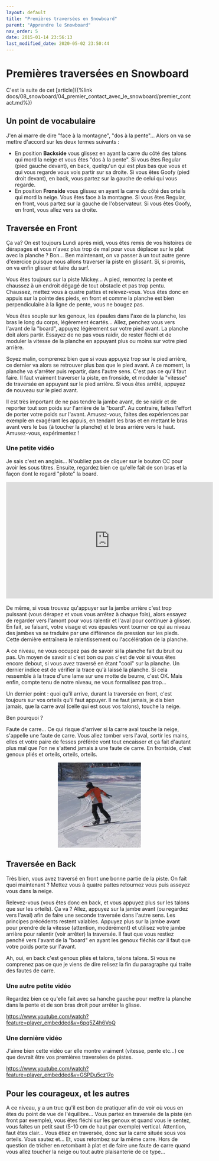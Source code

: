 ```yaml
---
layout: default
title: "Premières traversées en Snowboard"
parent: "Apprendre le Snowboard"
nav_order: 5
date: 2015-01-14 23:56:13
last_modified_date: 2020-05-02 23:50:44
---
```



# Premières traversées en Snowboard

C'est la suite de cet [article]({%link docs/08_snowboard/04_premier_contact_avec_le_snowboard/premier_contact.md%})

## Un point de vocabulaire

J'en ai marre de dire "face à la montagne", "dos à la pente"... Alors on va se mettre d'accord sur les deux termes suivants :

* En position **Backside** vous glissez en ayant la carre du côté des talons qui mord la neige et vous êtes "dos à la pente". Si vous êtes Regular (pied gauche devant), en back, quelqu'un qui est plus bas que vous et qui vous regarde vous vois partir sur sa droite. Si vous êtes Goofy (pied droit devant), en back, vous partez sur la gauche de celui qui vous regarde.
* En position **Fronside** vous glissez en ayant la carre du côté des orteils qui mord la neige. Vous êtes face à la montagne. Si vous êtes Regular, en front, vous partez sur la gauche de l'observateur. Si vous êtes Goofy, en front, vous allez vers sa droite.

## Traversée en Front

Ça va? On est toujours Lundi après midi, vous êtes remis de vos histoires de dérapages et vous n'avez plus trop de mal pour vous déplacer sur le plat avec la planche ? Bon... Ben maintenant, on va passer à un tout autre genre d'exercice puisque nous allons traverser la piste en glissant. Si, si promis, on va enfin glisser et faire du surf.

Vous êtes toujours sur la piste Mickey... A pied, remontez la pente et chaussez à un endroit dégagé de tout obstacle et pas trop pentu. Chaussez, mettez vous à quatre pattes et relevez-vous. Vous êtes donc en appuis sur la pointe des pieds, en front et comme la planche est bien perpendiculaire à la ligne de pente, vous ne bougez pas.

Vous êtes souple sur les genoux, les épaules dans l'axe de la planche, les bras le long du corps, légèrement écartés... Allez, penchez vous vers l'avant de la "board", appuyez légèrement sur votre pied avant. La planche doit alors partir. Essayez de ne pas vous raidir, de rester fléchi et de moduler la vitesse de la planche en appuyant plus ou moins sur votre pied arrière.

Soyez malin, comprenez bien que si vous appuyez trop sur le pied arrière, ce dernier va alors se retrouver plus bas que le pied avant. A ce moment, la planche va s'arrêter puis repartir, dans l'autre sens. C'est pas ce qu'il faut faire. Il faut vraiment traverser la piste, en fronside, et moduler la "vitesse" de traversée en appuyant sur le pied arrière. Si vous êtes arrêté, appuyez de nouveau sur le pied avant.

Il est très important de ne pas tendre la jambe avant, de se raidir et de reporter tout son poids sur l'arrière de la "board". Au contraire, faites l'effort de porter votre poids sur l'avant. Amusez-vous, faites des expériences par exemple en exagérant les appuis, en tendant les bras et en mettant le bras avant vers le bas (à toucher la planche) et le bras arrière vers le haut. Amusez-vous, expérimentez !

### Une petite vidéo

Je sais c'est en anglais... N'oubliez pas de cliquer sur le bouton CC pour avoir les sous titres. Ensuite, regardez bien ce qu'elle fait de son bras et la façon dont le regard "pilote" la board.


<iframe width="560" height="315" src="https://www.youtube.com/embed/5HA8DkBlmXE?si=OgAn_npRYt0UVwSz" title="YouTube video player" frameborder="0" allow="accelerometer; autoplay; clipboard-write; encrypted-media; gyroscope; picture-in-picture; web-share" referrerpolicy="strict-origin-when-cross-origin" allowfullscreen></iframe>

De même, si vous trouvez qu'appuyer sur la jambe arrière c'est trop puissant (vous dérapez et vous vous arrêtez à chaque fois), alors essayez de regarder vers l'amont pour vous ralentir et l'aval pour continuer à glisser. En fait, se faisant, votre visage et vos épaules vont tourner ce qui au niveau des jambes va se traduire par une différence de pression sur les pieds. Cette dernière entraînera le ralentissement ou l'accélération de la planche.

A ce niveau, ne vous occupez pas de savoir si la planche fait du bruit ou pas. Un moyen de savoir si c'est bon ou pas c'est de voir si vous êtes encore debout, si vous avez traversé en étant "cool" sur la planche. Un dernier indice est de vérifier la trace qu'à laissé la planche. Si cela ressemble à la trace d'une lame sur une motte de beurre, c'est OK. Mais enfin, compte tenu de notre niveau, ne vous formalisez pas trop...

Un dernier point : quoi qu'il arrive, durant la traversée en front, c'est toujours sur vos orteils qu'il faut appuyer. Il ne faut jamais, je dis bien jamais, que la carre aval (celle qui est sous vos talons), touche la neige.

Ben pourquoi ?

Faute de carre... Ce qui risque d'arriver si la carre aval touche la neige, s'appelle une faute de carre. Vous allez tomber vers l'aval, sortir les mains, elles et votre paire de fesses préférée vont tout encaisser et ça fait d'autant plus mal que l'on ne s'attend jamais à une faute de carre. En frontside, c'est genoux pliés et orteils, orteils, orteils.

<div align="center">
<img src="./assets/traversee.webp" alt="" loading="lazy"/>
</div>

## Traversée en Back

Très bien, vous avez traversé en front une bonne partie de la piste. On fait quoi maintenant ? Mettez vous à quatre pattes retournez vous puis asseyez vous dans la neige.

Relevez-vous (vous êtes donc en back, et vous appuyez plus sur les talons que sur les orteils). Ça va ? Allez, appuyez sur la jambe avant (ou regardez vers l'aval) afin de faire une seconde traversée dans l'autre sens. Les principes précédents restent valables. Appuyez plus sur la jambe avant pour prendre de la vitesse (attention, modérément) et utilisez votre jambe arrière pour ralentir (voir arrêter) la traversée. Il faut que vous restiez penché vers l'avant de la "board" en ayant les genoux fléchis car il faut que votre poids porte sur l'avant.

Ah, oui, en back c'est genoux pliés et talons, talons talons. Si vous ne comprenez pas ce que je viens de dire relisez la fin du paragraphe qui traite des fautes de carre.

### Une autre petite vidéo

Regardez bien ce qu'elle fait avec sa hanche gauche pour mettre la planche dans la pente et de son bras droit pour arrêter la glisse.

https://www.youtube.com/watch?feature=player_embedded&v=6pq5Z4h6VoQ

### Une dernière vidéo

J'aime bien cette vidéo car elle montre vraiment (vitesse, pente etc...) ce que devrait être vos premières traversées de pistes.

https://www.youtube.com/watch?feature=player_embedded&v=GSPDu5cz17o

## Pour les courageux, et les autres

A ce niveau, y a un truc qu'il est bon de pratiquer afin de voir où vous en êtes du point de vue de l'équilibre... Vous partez en traversée de la piste (en front par exemple), vous êtes fléchi sur les genoux et quand vous le sentez, vous faites un petit saut (5-10 cm de haut par exemple) vertical. Attention, faut êtes clair... Vous êtiez en traversée, donc sur la carre située sous vos orteils. Vous sautez et... Et, vous retombez sur la même carre. Hors de question de tricher en retombant à plat et de faire une faute de carre quand vous allez toucher la neige ou tout autre plaisanterie de ce type...

